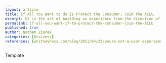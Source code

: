 ```yaml
---
layout: article
title: If All You Want to do is Protect the Consumer, Join the ACLU.
excerpt: UX is the art of building an experience from the direction of the business.
permalink: if-all-you-want-if-to-protect-the-consumer-join-the-ACLU
published: true
author: Nathan Ziarek
categories: [business]
references: [whitneyhess.com/blog/2011/04/23/youre-not-a-user-experience-designer-if/|Pleasure and Pain, www.reddit.com/r/userexperience/comments/1vyce2/what_do_you_do_when_the_stakeholders_wont_listen/|/r/userexperience]
---
```


Template

[0]: http://whitneyhess.com/blog/2011/04/23/youre-not-a-user-experience-designer-if
[1]: http://blogs.hbr.org/2011/08/henry-ford-never-said-the-fast/
[2]: http://www.reddit.com/r/userexperience
